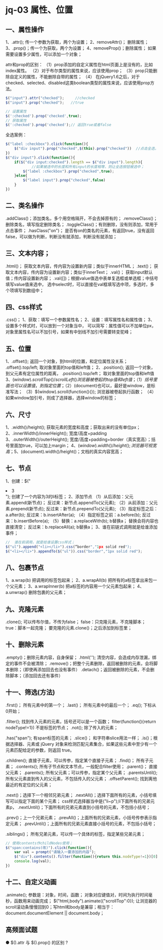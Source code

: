 # jq-03 属性、位置
## 一、属性操作
1、.attr();    传一个参数为获取，两个为设置；
2、removeAttr()；    删除属性；
3、.prop()；传一个为获取，两个为设置；
4、removeProp()；删除属性；
如果需要设置多少属性，可以添加一个对象；


attr和prop的区别：
（1）prop添加的自定义属性在html页面上是没有的，比如index属性。
（2）对于布尔类型的属性来说，应该使用prop；
（3）prop只能删除自定义的属性，不能删除自带的属性；
（4） 在jQuery1.6之后，对于checked、selected、disabled这类boolean类型的属性来说，应该使用prop方法。
```js
$("input").attr("checked");     //checked
$("input").prop("checked");   //true

// 设置属性
$(':checked').prop('checked',true);
// 获取属性
$(':checked').prop('checked');// 返回true或者false
```
全选案例：
```js
$("label :checkbox").click(function(){
    $("div input").prop("checked",$(this).prop("checked"))  //点击全选，让div下的所有input选项都被选中，值和全选按钮一样；
})
$("div input").click(function(){
    if($("div input:checked").length == $("div input").length){
            //如果被选中的长度和所有input的长度相等，则让全选按钮被选中；
        $("label :checkbox").prop("checked",true);
    }else{
        $("label input").prop("checked",false)
    }
})
```

## 二、类名操作
.addClass()；添加类名，多个用空格隔开，不会去掉原有的；
.removeClass()；删除类名，填写指定删除类名；
.toggleClass()；有则删除，没有则添加，常用于点击事件；
.hasClass("on")；  是否有on的类名的元素，有返回true，没有返回false，可以做为判断，判断没有就添加，判断没有就添加；


## 三、文本内容；
.html()； 获取文本内容，传内容为设置新内容；类似于innerHTML；
.text()；  获取文本内容，传内容为设置新内容；类似于innerText；
.val()；   获取input默认值；传内容设置新内容；
.val([])；根据value值选中表单复选框或单选框；中括号填写value值来选中，
        选中select时，可以直接在val框填写选中项，多选时，多个项填写到数组中；

## 四、css样式
.css()；
1、获取：填写一个参数属性名；
2、设置：填写属性名和属性值；
3、设置多个样式时，可以放到一个对象当中，
可以简写：属性值可以不加单位px，对象里属性名可以不加引号，如果有中划线不加引号需要转变驼峰；


## 五、位置
1、.offset();    返回一个对象，到html的位置，和定位属性没关系；
    .offset().top/left;    取对象里面的top值和left值；
2、.position();    返回一个对象，到父元素有定位属性的距离，
    .position().top/left；    取对象里面的top值和left值
3、$(window).scrollTop()/scrollLeft()    浏览器被卷起的top值和left值；
        （1）括号里面也可以设置值，到指定位置；
        （2）$(document)也可以，最好是window，是标准写法；
        （3）$(window).scroll(function(){});    浏览器被卷起执行函数；
        （4）如果window加引号，则成了选择器，选择window的标签；


## 六、尺寸
1、.width()/height();    获取元素的宽度和高度；获取出来的没有单位px；
2、.innerWidth()/innerHeight();    宽度/高度+padding
3、.outerWidth()/outerHeight();    宽度/高度+padding+border（真实宽高）；括号里面加true，可以加上margin；
4、$(window).width()/height();     浏览器可视宽高；
5、$(document).width()/height()；文档的真实内容宽高；


## 七、节点
1、创建：$("<li>3</li>");    创建了一个内容为3的li标签；
2、添加节点
    （1）从后添加：父元素.append(新节点)；
              反过来：新节点.appendTo(父元素);
    （2）从前添加：父元素.prepend(新节点);
              反过来：新节点.prependTo(父元素);
    （3）指定标签之后：a.after(b);
              反过来：b.insertAfter(a);
    （4）指定标签之前：a.before(b);
              反过来：b.insertBefore(a);
    （5）替换：a.replaceWith(b);    b替换a；  替换会将内容也直接清空；
              反过来：b.replaceAll(a);  b替换a；
3、谁在前链式调用就是给谁添加事件；
```js
//  谁在前调用，就是给谁设置css样式；
$("ul").append("<li></li>").css(“border","1px solid red");
$("<li></li>").appendTo($("ul")).css("border","1px solid red");
```

## 八、包裹节点
1、a.wrap(b)            把调用的标签包起来；
2、a.wrapAll(b)        把所有的a标签拿出来包一个父元素；
3、a.wrapInner(b)    把a标签的内容用一个父元素包起来；
4、a.unwrap()          删除包裹的父元素；


## 九、克隆元素
.clone();    可以传布尔值，不传为false；
    false：只克隆元素，不克隆脚本；
    true：脚本一起克隆；
要克隆的元素.clone()；之后添加到标签里；


## 十、删除元素
.empty()；删除元素内容，自身保留；
.html('');    清空内容，会造成内存泄漏，绑定的事件不会被清除；
.remove()；把整个元素删除，返回被删除的元素，会将脚本删除；（即使再添加回去也没有事件）
.detach()；返回被删除的元素，不会删除脚本；（添加回去还有事件）


## 十一、筛选(方法)
.first()；   所有元素中的第一个；
.last()；    所有元素中的最后一个；
.eq();    下标从0开始；

.filter();   找到传入元素的元素，括号还可以是一个函数；
            filter(function(){return nodeType!=1}) 不是标签的节点；
.not();     除了传入的元素；

.has("span");    有span标签的元素；
.slice()；   和字符串slice用法一样；
.is()；根据选择器、元素或 jQuery 对象来检测匹配元素集合，如果这些元素中至少有一个元素匹配给定的参数，则返回 true。

.children();    直接子元素，可以传参，指定某个直接子元素；
.find()；        所有子元素；
.contents();    所有子节点和文本节点，一般配合filter使用；
.parent()；    直接父元素；
.parents();    所有父元素；可以传参，指定某个父元素；
.parentsUntil();    所有父元素直到传入的父元素，不包括传入的父元素；
.offsetParent();    找到离他最近的有定位的父元素；

.next()；选择下一个相邻兄弟元素；
.nextAll()；选择下面所有的元素，小括号填写可以指定下面的某个元素；
        css样式选择器当中是("li~p");li下面所有的兄弟元素p，
.nextUntil()；下面所有的兄弟元素直到小括号的元素，不包括小括号；

.prev()；上一个兄弟元素；
.prevAll()；上面所有的兄弟元素，小括号传参表示指定元素；
.prevUntil()；上面所有的兄弟元素直接小括号的元素，不包括小括号；

.siblings()；    所有兄弟元素，可以传一个具体的标签，指定某些兄弟元素；

```js
// 使用contents作childNodes使用；
$("span:contains(改)").click(function(){
    var val = prompt("请输入一要添加的内容");
    $("div").contents().filter(function(){return this.nodeType!=1})[0].nodeValue = val;
    console.log(val);
})
```

## 十二、自定义动画
.animate();   参数是：对象，时间，函数；
                对象对应键值对，时间为执行时间毫秒，函数用来动画完成；
$("html,body").animate({"scrollTop":0});    让浏览器的scroll滚动条慢慢回到0；写html和body是兼容；相当于：document.documentElement || document.body；


## 高频面试题
● $().attr 与 $().prop() 的区别 ?

